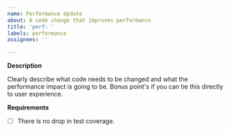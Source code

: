 ```yaml
---
name: Performance Update
about: A code change that improves performance
title: 'perf: '
labels: performance
assignees: ''

---
```


**Description**

Clearly describe what code needs to be changed and what the performance impact is going to be. Bonus point's if you can tie this directly to user experience.

**Requirements**

- [ ] There is no drop in test coverage.
